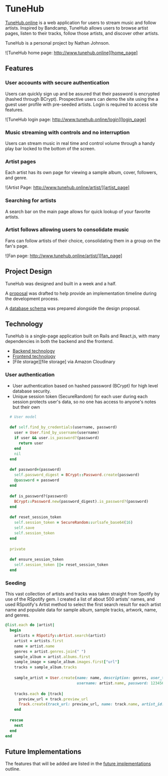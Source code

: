 # TuneHub

[TuneHub.online][tunehub] is a web application for users to stream music and follow artists. Inspired by Bandcamp, TuneHub allows users to browse artist pages, listen to their tracks, follow those artists, and discover other artists.

TuneHub is a personal project by Nathan Johnson.

![TuneHub home page: http://www.tunehub.online][home_page]

## Features

### User accounts with secure authentication
Users can quickly sign up and be assured that their password is encrypted (hashed through BCrypt). Prospective users can demo the site using the a guest user profile with pre-seeded artists. Login is required to access site features.

![TuneHub login page: http://www.tunehub.online/login][login_page]

### Music streaming with controls and no interruption
Users can stream music in real time and control volume through a handy play bar locked to the bottom of the screen.

### Artist pages
Each artist has its own page for viewing a sample album, cover, followers, and genre.

![Artist Page: http://www.tunehub.online/artist/][artist_page]

### Searching for artists
A search bar on the main page allows for quick lookup of your favorite artists.

### Artist follows allowing users to consolidate music
Fans can follow artists of their choice, consolidating them in a group on the fan's page.


![Fan page: http://www.tunehub.online/artist/][fan_page]

## Project Design

TuneHub was designed and built in a week and a half.

A [proposal][proposal] was drafted to help provide an implementation timeline during the development process.

A [database schema][schema] was prepared alongside the design proposal.

## Technology

TuneHub is a single-page application built on Rails and React.js, with many dependencies in both the backend and the frontend.

- [Backend technology][backend]
- [Frontend technology][frontend]
- [File storage][file storage] via Amazon Cloudinary

### User authentication

* User authentication based on hashed password (BCrypt) for high level database security.
* Unique session token (SecureRandom) for each user during each session protects user's data, so no one has access to anyone's notes but their own

```ruby
  # User model

  def self.find_by_credentials(username, password)
    user = User.find_by_username(username)
    if user && user.is_password?(password)
      return user
    end
    nil
  end

  def password=(password)
    self.password_digest = BCrypt::Password.create(password)
    @password = password
  end

  def is_password?(password)
    BCrypt::Password.new(password_digest).is_password?(password)
  end

  def reset_session_token
    self.session_token = SecureRandom::urlsafe_base64(16)
    self.save
    self.session_token
  end

  private

  def ensure_session_token
    self.session_token ||= reset_session_token
  end
```

### Seeding

This vast collection of artists and tracks was taken straight from Spotify by use of the RSpotify gem. I created a list of about 500 artists' names, and used RSpotify's Artist method to select the first search result for each artist name and populate data for sample album, sample tracks, artwork, name, and genres.

```ruby
@list.each do |artist|
  begin
    artists = RSpotify::Artist.search(artist)
    artist = artists.first
    name = artist.name
    genres = artist.genres.join(" ")
    sample_album = artist.albums.first
    sample_image = sample_album.images.first["url"]
    tracks = sample_album.tracks

    sample_artist = User.create(name: name, description: genres, user_type: "artist",
                                username: artist.name, password: 123456, image_url: sample_image)

    tracks.each do |track|
      preview_url = track.preview_url
      Track.create(track_url: preview_url, name: track.name, artist_id: sample_artist.id)
    end

  rescue
    next
  end
end
```


## Future Implementations

The features that will be added are listed in the [future implementations][future] outline.

[tunehub]: http://www.tunehub.online/
[login_page]: ./docs/images/login_page.png "Login Page"
[home_page]: ./docs/images/main_page.png "Home page"
[artist_page]: ./docs/images/artist_page.png "An Artist's page"
[fan_page]: ./docs/images/fan_page.png "Fan page"
[proposal]: ./docs/proposal.md
[schema]: ./docs/schema.md
[backend]: ./docs/backend.md
[frontend]: ./docs/frontend.md
[file_storage]: ./docs/file_storage.md
[future]: ./docs/future.md
